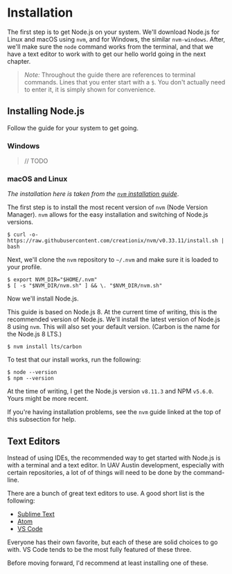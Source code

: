 # Installation

The first step is to get Node.js on your system. We'll download Node.js for
Linux and macOS using `nvm`, and for Windows, the similar `nvm-windows`. After,
we'll make sure the `node` command works from the terminal, and that we have a
text editor to work with to get our hello world going in the next chapter.

> *Note:* Throughout the guide there are references to terminal commands. Lines
> that you enter start with a `$`. You don't actually need to enter it, it is
> simply shown for convenience.

## Installing Node.js

Follow the guide for your system to get going.

### Windows

> // TODO

### macOS and Linux

*The installation here is taken from the
[`nvm` installation guide](https://github.com/creationix/nvm#installation)*.

The first step is to install the most recent version of `nvm` (Node Version
Manager). `nvm` allows for the easy installation and switching of Node.js
versions.

```
$ curl -o- https://raw.githubusercontent.com/creationix/nvm/v0.33.11/install.sh | bash
```

Next, we'll clone the `nvm` repository to `~/.nvm` and make sure it is loaded
to your profile.

```
$ export NVM_DIR="$HOME/.nvm"
$ [ -s "$NVM_DIR/nvm.sh" ] && \. "$NVM_DIR/nvm.sh"
```

Now we'll install Node.js.

This guide is based on Node.js 8. At the current time of writing, this is the
recommended version of Node.js. We'll install the latest version of Node.js 8
using `nvm`. This will also set your default version. (Carbon is the name for
the Node.js 8 LTS.)

```
$ nvm install lts/carbon
```

To test that our install works, run the following:

```
$ node --version
$ npm --version
```

At the time of writing, I get the Node.js version `v8.11.3` and NPM `v5.6.0`.
Yours might be more recent.

If you're having installation problems, see the `nvm` guide linked at the top
of this subsection for help.

## Text Editors

Instead of using IDEs, the recommended way to get started with Node.js is with
a terminal and a text editor. In UAV Austin development, especially with
certain repositories, a lot of of things will need to be done by the
command-line.

There are a bunch of great text editors to use. A good short list is the
following:

- [Sublime Text](https://www.sublimetext.com)
- [Atom](https://atom.io)
- [VS Code](https://code.visualstudio.com)

Everyone has their own favorite, but each of these are solid choices to go
with. VS Code tends to be the most fully featured of these three.

Before moving forward, I'd recommend at least installing one of these.
